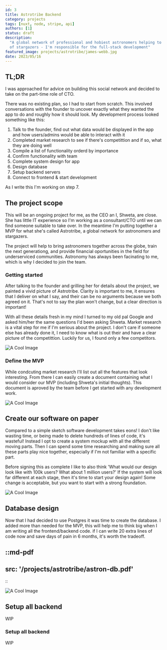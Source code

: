 ```yaml
---
id: 3
title: Astrotribe Backend
category: projects
tags: [nuxt, node, stripe, api]
authors: [1]
status: draft
description:
  "A global network of professional and hobiest astronomers helping to educate the next generation
  of stargazers - I'm responsible for the full-stack development"
featured_image: projects/astrotribe/james-webb.jpg
date: 2023/05/16
---
```


## TL;DR

I was approached for advice on building this social network and decided to take on the part-time
role of CTO.

There was no existing plan, so I had to start from scratch. This involved conversations with the
founder to uncover exactly what they wanted the app to do and roughly how it should look. My
development process looked something like this:

1. Talk to the founder, find out what data would be displayed in the app and how users/admins would
   be able to interact with it
2. Completed market research to see if there's competittion and if so, what they are doing well
3. Compile a list of functionality orderd by importance
4. Confirm functionality with team
5. Complete system design for app
6. Design database
7. Setup backend servers
8. Connect to frontend & start development

As I write this I'm working on step 7.

## The project scope

This will be an ongoing project for me, as the CEO an I, Shweta, are close. She has little IT
experience so I'm working as a consultant/CTO until we can find someone suitable to take over. In
the meantime I'm putting together a MVP for what she's called Astrotribe, a global network for
astronomers and stargazers.

The project will help to bring astronomers together across the globe, train the next generationg,
and provide financial oportunities in the field for underserviced communities. Astronomy has always
been facinating to me, which is why I decided to join the team.

### Getting started

After talking to the founder and grilling her for details about the project, we painted a vivid
picture of Astrotribe. Clarity is important to me, it ensures that I deliver on what I say, and
their can be no arguments because we both agreed on it. That's not to say the plan won't change, but
a clear direction is important!

With all these details fresh in my mind I turned to my old pal Google and asked him/her the same
questions I'd been asking Shweta. Market research is a vital step for me if I'm serious about the
project. I don't care if someone else has already done it, I need to know what is out their and have
a clear picture of the competittion. Luckily for us, I found only a few competitors.

![A Cool Image](/projects/frontend/mlfx/hero.png)

### Define the MVP

While condcuting market research I'll list out all the features that look interesting. From there I
can easily create a document containing what I would consider our MVP (including Shweta's initial
thoughts). This document is aproved by the team before I get started with any development work.

![A Cool Image](/projects/frontend/mlfx/hero.png)

## Create our software on paper

Compared to a simple sketch software development takes eons! I don't like wasting time, or being
made to delete hundreds of lines of code, it's wasteful! Instead I opt to create a system mockup
with all the different moving parts. Then I can spend some time researching and making sure all
these parts play nice together, especially if I'm not familiar with a specific part.

Before signing this as complete I like to also think 'What would our design look like with 100k
users? What about 1 million users?' If the system will look far different at each stage, then it's
time to start your design again! Some change is acceptable, but you want to start with a strong
foundation.

![A Cool Image](/projects/frontend/mlfx/hero.png)

## Database design

Now that I had decided to use Postgres it was time to create the database. I added more than needed
for the MVP, this will help me to think big when I am writing all the frontend/backend code. if I
can write 20 extra lines of code now and save days of pain in 6 months, it's worth the tradeoff.

## ::md-pdf

## src: '/projects/astrotribe/astron-db.pdf'

::

![A Cool Image](/projects/frontend/mlfx/hero.png)

## Setup all backend

WIP

### Setup all backend

WIP

<!--
```javascript
function findOddInt(input) {
  const count = {}
  // cycle through input integers
  for (const element of input)
  {
    // if integer exists add 1 to count
    if (count[element]) count[element] += 1
    // add first count if it does not exist
    else count[element] = 1
  }

  // cycle through tallied integers
  Object.keys(count).forEach(key =>
  {
    // return integer if count is odd
    if ((count[key] % 2) !== 0) return Number(key)
  })

  // return null if no odd count found
  return null
}
  ``` -->
